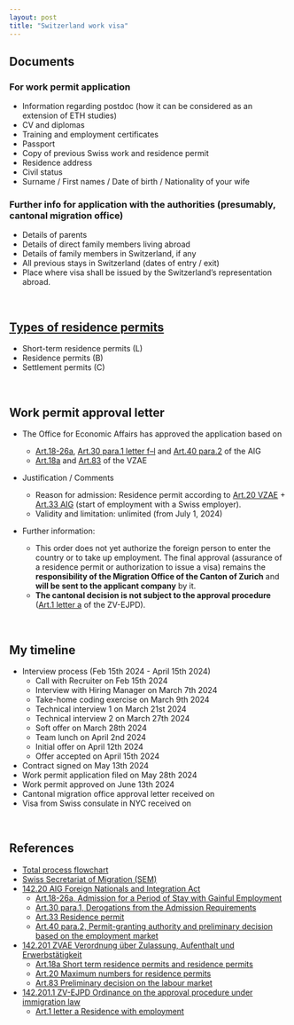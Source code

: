 ```yaml
---
layout: post
title: "Switzerland work visa"
---
```


## Documents

### For work permit application
 - Information regarding postdoc (how it can be considered as an extension of ETH studies)
 - CV and diplomas
 - Training and employment certificates
 - Passport
 - Copy of previous Swiss work and residence permit
 - Residence address
 - Civil status
 - Surname / First names / Date of birth / Nationality of your wife
 
### Further info for application with the authorities (presumably, cantonal migration office)
 - Details of parents
 - Details of direct family members living abroad
 - Details of family members in Switzerland, if any
 - All previous stays in Switzerland (dates of entry / exit)
 - Place where visa shall be issued by the Switzerland’s representation abroad.  

<br>

## [Types of residence permits](https://www.sem.admin.ch/sem/en/home/themen/aufenthalt/biometr_auslaenderausweis.html)

 - Short-term residence permits (L)
 - Residence permits (B)
 - Settlement permits (C)

<br>

## Work permit approval letter

 - The Office for Economic Affairs has approved the application based on
   - [Art.18-26a](https://www.fedlex.admin.ch/eli/cc/2007/758/en#chap_5/sec_1), [Art.30 para.1 letter f–l](https://www.fedlex.admin.ch/eli/cc/2007/758/en#chap_5/sec_3) and [Art.40 para.2](https://www.fedlex.admin.ch/eli/cc/2007/758/en#art_40) of the AIG
   - [Art.18a](https://www.fedlex.admin.ch/eli/cc/2007/759/de#art_18_a) and [Art.83](https://www.fedlex.admin.ch/eli/cc/2007/759/de#art_83) of the VZAE
 
 - Justification / Comments
    - Reason for admission: Residence permit according to [Art.20 VZAE](https://www.fedlex.admin.ch/eli/cc/2007/759/de#art_20) + [Art.33 AIG](https://www.fedlex.admin.ch/eli/cc/2007/758/en#art_33) (start of employment with a Swiss employer).
    - Validity and limitation: unlimited (from July 1, 2024)

 - Further information:
    - This order does not yet authorize the foreign person to enter the country or to take up employment.
      The final approval (assurance of a residence permit or authorization to issue a visa) remains the **responsibility of the Migration Office of the Canton of Zurich** and **will be sent to the applicant company** by it.
    - **The cantonal decision is not subject to the approval procedure** ([Art.1 letter a](https://www.fedlex.admin.ch/eli/cc/2015/518/de#art_1) of the ZV-EJPD).

<br>

## My timeline
 - Interview process (Feb 15th 2024 - April 15th 2024)
    - Call with Recruiter on Feb 15th 2024
    - Interview with Hiring Manager on March 7th 2024
    - Take-home coding exercise on March 9th 2024
    - Technical interview 1 on March 21st 2024
    - Technical interview 2 on March 27th 2024
    - Soft offer on March 28th 2024
    - Team lunch on April 2nd 2024
    - Initial offer on April 12th 2024
    - Offer accepted on April 15th 2024
 - Contract signed on May 13th 2024
 - Work permit application filed on May 28th 2024
 - Work permit approved on June 13th 2024
 - Cantonal migration office approval letter received on 
 - Visa from Swiss consulate in NYC received on 

<br>

## References
 - [Total process flowchart](https://www.sem.admin.ch/sem/en/home/themen/arbeit/nicht-eu_efta-angehoerige/verfahrensablauf/_jcr_content/par/enhancedmulticolumn/items/0/column/image/image.imagespooler.jpg/1608625059552/1024.2000/verfahrensablauf-ueber4mte-e.png)
 - [Swiss Secretariat of Migration (SEM)](https://www.sem.admin.ch/sem/en/home/themen/arbeit/nicht-eu_efta-angehoerige/verfahrensablauf.html)
 - [142.20 AIG Foreign Nationals and Integration Act](https://www.fedlex.admin.ch/eli/cc/2007/758/en)
    - [Art.18-26a, Admission for a Period of Stay with Gainful Employment](https://www.fedlex.admin.ch/eli/cc/2007/758/en#chap_5/sec_1)
    - [Art.30 para.1, Derogations from the Admission Requirements](https://www.fedlex.admin.ch/eli/cc/2007/758/en#chap_5/sec_1)
    - [Art.33 Residence permit](https://www.fedlex.admin.ch/eli/cc/2007/758/en#art_33)
    - [Art.40 para.2, Permit-granting authority and preliminary decision based on the employment market](https://www.fedlex.admin.ch/eli/cc/2007/758/en#art_40)
 - [142.201 ZVAE Verordnung über Zulassung, Aufenthalt und Erwerbstätigkeit](https://www.fedlex.admin.ch/eli/cc/2007/759/de)
    - [Art.18a Short term residence permits and residence permits](https://www.fedlex.admin.ch/eli/cc/2007/759/de#art_18_a)
    - [Art.20 Maximum numbers for residence permits](https://www.fedlex.admin.ch/eli/cc/2007/759/de#art_20)
    - [Art.83 Preliminary decision on the labour market](https://www.fedlex.admin.ch/eli/cc/2007/759/de#art_83)
 - [142.201.1 ZV-EJPD Ordinance on the approval procedure under immigration law](https://www.fedlex.admin.ch/eli/cc/2015/518/de)
    - [Art.1 letter a Residence with employment](https://www.fedlex.admin.ch/eli/cc/2015/518/de#art_1)

